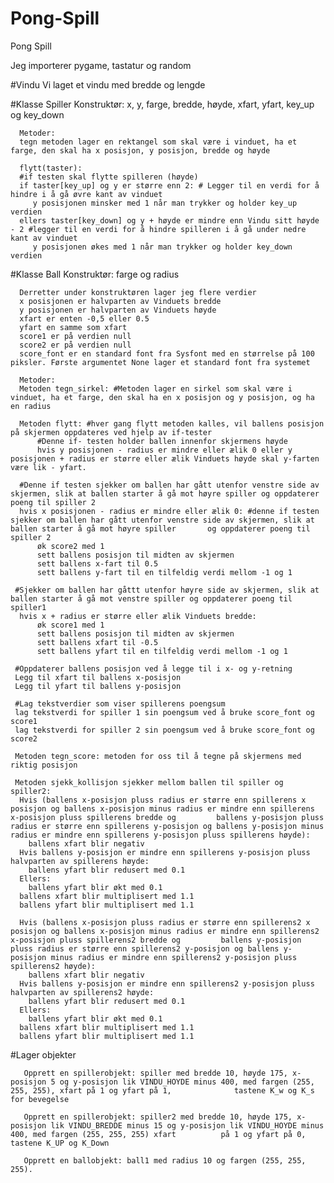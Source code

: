 # Pong-Spill
 Pong Spill
 
 Jeg importerer pygame, tastatur og random
 
 #Vindu
 Vi laget et vindu med bredde og lengde
 
 #Klasse Spiller
      Konstruktør:
      x, y, farge, bredde, høyde, xfart, yfart, key_up og key_down
      
      Metoder:
      tegn metoden lager en rektangel som skal være i vinduet, ha et farge, den skal ha x posisjon, y posisjon, bredde og høyde
      
      flytt(taster):
      #if testen skal flytte spilleren (høyde)
      if taster[key_up] og y er større enn 2: # Legger til en verdi for å hindre i å gå øvre kant av vinduet
         y posisjonen minsker med 1 når man trykker og holder key_up verdien
      ellers taster[key_down] og y + høyde er mindre enn Vindu sitt høyde - 2 #legger til en verdi for å hindre spilleren i å gå under nedre kant av vinduet
         y posisjonen økes med 1 når man trykker og holder key_down verdien
     
#Klasse Ball
      Konstruktør: 
      farge og radius
      
      Derretter under konstruktøren lager jeg flere verdier
      x posisjonen er halvparten av Vinduets bredde
      y posisjonen er halvparten av Vinduets høyde
      xfart er enten -0,5 eller 0.5
      yfart en samme som xfart
      score1 er på verdien null
      score2 er på verdien null
      score_font er en standard font fra Sysfont med en størrelse på 100 piksler. Første argumentet None lager et standard font fra systemet
      
      Metoder:
      Metoden tegn_sirkel: #Metoden lager en sirkel som skal være i vinduet, ha et farge, den skal ha en x posisjon og y posisjon, og ha en radius  
     
      Metoden flytt: #hver gang flytt metoden kalles, vil ballens posisjon på skjermen oppdateres ved hjelp av if-tester
          #Denne if- testen holder ballen innenfor skjermens høyde
          hvis y posisjonen - radius er mindre eller ælik 0 eller y posisjonen + radius er større eller ælik Vinduets høyde skal y-farten være lik - yfart.      
       
      #Denne if testen sjekker om ballen har gått utenfor venstre side av skjermen, slik at ballen starter å gå mot høyre spiller og oppdaterer poeng til spiller 2  
      hvis x posisjonen - radius er mindre eller ælik 0: #denne if testen sjekker om ballen har gått utenfor venstre side av skjermen, slik at ballen starter å gå mot høyre spiller       og oppdaterer poeng til spiller 2  
          øk score2 med 1
          sett ballens posisjon til midten av skjermen
          sett ballens x-fart til 0.5
          sett ballens y-fart til en tilfeldig verdi mellom -1 og 1

     #Sjekker om ballen har gåttt utenfor høyre side av skjermen, slik at ballen starter å gå mot venstre spiller og oppdaterer poeng til spiller1
      hvis x + radius er større eller ælik Vinduets bredde:
          øk score1 med 1
          sett ballens posisjon til midten av skjermen
          sett ballens xfart til -0.5
          sett ballens yfart til en tilfeldig verdi mellom -1 og 1
      
     #Oppdaterer ballens posisjon ved å legge til i x- og y-retning
     Legg til xfart til ballens x-posisjon
     Legg til yfart til ballens y-posisjon
      
     #Lag tekstverdier som viser spillerens poengsum
     lag tekstverdi for spiller 1 sin poengsum ved å bruke score_font og score1
     lag tekstverdi for spiller 2 sin poengsum ved å bruke score_font og score2
     
     Metoden tegn_score: metoden for oss til å tegne på skjermens med riktig posisjon
     
     Metoden sjekk_kollisjon sjekker mellom ballen til spiller og spiller2:
      Hvis (ballens x-posisjon pluss radius er større enn spillerens x posisjon og ballens x-posisjon minus radius er mindre enn spillerens x-posisjon pluss spillerens bredde og         ballens y-posisjon pluss radius er større enn spillerens y-posisjon og ballens y-posisjon minus radius er mindre enn spillerens y-posisjon pluss spillerens høyde):
        ballens xfart blir negativ
      Hvis ballens y-posisjon er mindre enn spillerens y-posisjon pluss halvparten av spillerens høyde:
        ballens yfart blir redusert med 0.1
      Ellers:
        ballens yfart blir økt med 0.1
      ballens xfart blir multiplisert med 1.1
      ballens yfart blir multiplisert med 1.1
      
      Hvis (ballens x-posisjon pluss radius er større enn spillerens2 x posisjon og ballens x-posisjon minus radius er mindre enn spillerens2 x-posisjon pluss spillerens2 bredde og         ballens y-posisjon pluss radius er større enn spillerens2 y-posisjon og ballens y-posisjon minus radius er mindre enn spillerens2 y-posisjon pluss spillerens2 høyde):
        ballens xfart blir negativ
      Hvis ballens y-posisjon er mindre enn spillerens2 y-posisjon pluss halvparten av spillerens2 høyde:
        ballens yfart blir redusert med 0.1
      Ellers:
        ballens yfart blir økt med 0.1
      ballens xfart blir multiplisert med 1.1
      ballens yfart blir multiplisert med 1.1
    
  #Lager objekter 
  
       Opprett en spillerobjekt: spiller med bredde 10, høyde 175, x-posisjon 5 og y-posisjon lik VINDU_HOYDE minus 400, med fargen (255, 255, 255), xfart på 1 og yfart på 1,              tastene K_w og K_s for bevegelse
       
       Opprett en spillerobjekt: spiller2 med bredde 10, høyde 175, x-posisjon lik VINDU_BREDDE minus 15 og y-posisjon lik VINDU_HOYDE minus 400, med fargen (255, 255, 255) xfart          på 1 og yfart på 0, tastene K_UP og K_Down
       
       Opprett en ballobjekt: ball1 med radius 10 og fargen (255, 255, 255).
        
 







     
